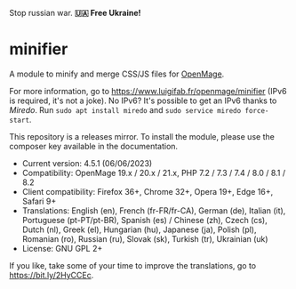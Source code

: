 Stop russian war. **🇺🇦 Free Ukraine!**

# minifier

A module to minify and merge CSS/JS files for [OpenMage](https://github.com/OpenMage/magento-lts).

For more information, go to https://www.luigifab.fr/openmage/minifier (IPv6 is required, it's not a joke). No IPv6? It's possible to get an IPv6 thanks to *Miredo*. Run `sudo apt install miredo` and `sudo service miredo force-start`.

This repository is a releases mirror. To install the module, please use the composer key available in the documentation.

- Current version: 4.5.1 (06/06/2023)
- Compatibility: OpenMage 19.x / 20.x / 21.x, PHP 7.2 / 7.3 / 7.4 / 8.0 / 8.1 / 8.2
- Client compatibility: Firefox 36+, Chrome 32+, Opera 19+, Edge 16+, Safari 9+
- Translations: English (en), French (fr-FR/fr-CA), German (de), Italian (it), Portuguese (pt-PT/pt-BR), Spanish (es) / Chinese (zh), Czech (cs), Dutch (nl), Greek (el), Hungarian (hu), Japanese (ja), Polish (pl), Romanian (ro), Russian (ru), Slovak (sk), Turkish (tr), Ukrainian (uk)
- License: GNU GPL 2+

If you like, take some of your time to improve the translations, go to https://bit.ly/2HyCCEc.
